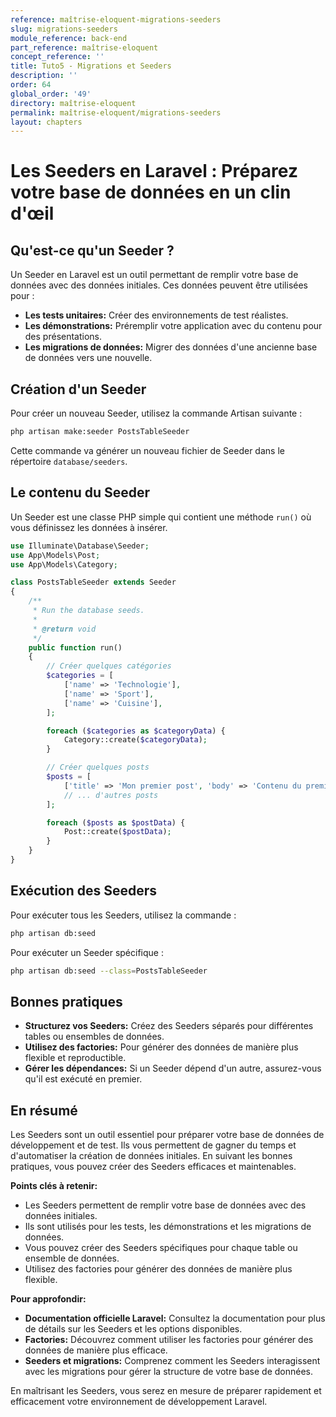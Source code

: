 ```yaml
---
reference: maîtrise-eloquent-migrations-seeders
slug: migrations-seeders
module_reference: back-end
part_reference: maîtrise-eloquent
concept_reference: ''
title: Tuto5 - Migrations et Seeders
description: ''
order: 64
global_order: '49'
directory: maîtrise-eloquent
permalink: maîtrise-eloquent/migrations-seeders
layout: chapters
---
```



# Les Seeders en Laravel : Préparez votre base de données en un clin d'œil

## Qu'est-ce qu'un Seeder ?

Un Seeder en Laravel est un outil permettant de remplir votre base de données avec des données initiales. Ces données peuvent être utilisées pour :

* **Les tests unitaires:** Créer des environnements de test réalistes.
* **Les démonstrations:** Préremplir votre application avec du contenu pour des présentations.
* **Les migrations de données:** Migrer des données d'une ancienne base de données vers une nouvelle.

## Création d'un Seeder

Pour créer un nouveau Seeder, utilisez la commande Artisan suivante :

```bash
php artisan make:seeder PostsTableSeeder
```

Cette commande va générer un nouveau fichier de Seeder dans le répertoire `database/seeders`.

## Le contenu du Seeder

Un Seeder est une classe PHP simple qui contient une méthode `run()` où vous définissez les données à insérer.

```php
use Illuminate\Database\Seeder;
use App\Models\Post;
use App\Models\Category;

class PostsTableSeeder extends Seeder
{
    /**
     * Run the database seeds.
     *
     * @return void
     */
    public function run()
    {
        // Créer quelques catégories
        $categories = [
            ['name' => 'Technologie'],
            ['name' => 'Sport'],
            ['name' => 'Cuisine'],
        ];

        foreach ($categories as $categoryData) {
            Category::create($categoryData);
        }

        // Créer quelques posts
        $posts = [
            ['title' => 'Mon premier post', 'body' => 'Contenu du premier post', 'category_id' => 1],
            // ... d'autres posts
        ];

        foreach ($posts as $postData) {
            Post::create($postData);
        }
    }
}
```

## Exécution des Seeders

Pour exécuter tous les Seeders, utilisez la commande :

```bash
php artisan db:seed
```

Pour exécuter un Seeder spécifique :

```bash
php artisan db:seed --class=PostsTableSeeder
```

## Bonnes pratiques

* **Structurez vos Seeders:** Créez des Seeders séparés pour différentes tables ou ensembles de données.
* **Utilisez des factories:** Pour générer des données de manière plus flexible et reproductible.
* **Gérer les dépendances:** Si un Seeder dépend d'un autre, assurez-vous qu'il est exécuté en premier.


## En résumé

Les Seeders sont un outil essentiel pour préparer votre base de données de développement et de test. Ils vous permettent de gagner du temps et d'automatiser la création de données initiales. En suivant les bonnes pratiques, vous pouvez créer des Seeders efficaces et maintenables.

**Points clés à retenir:**

* Les Seeders permettent de remplir votre base de données avec des données initiales.
* Ils sont utilisés pour les tests, les démonstrations et les migrations de données.
* Vous pouvez créer des Seeders spécifiques pour chaque table ou ensemble de données.
* Utilisez des factories pour générer des données de manière plus flexible.

**Pour approfondir:**

* **Documentation officielle Laravel:** Consultez la documentation pour plus de détails sur les Seeders et les options disponibles.
* **Factories:** Découvrez comment utiliser les factories pour générer des données de manière plus efficace.
* **Seeders et migrations:** Comprenez comment les Seeders interagissent avec les migrations pour gérer la structure de votre base de données.

En maîtrisant les Seeders, vous serez en mesure de préparer rapidement et efficacement votre environnement de développement Laravel.
